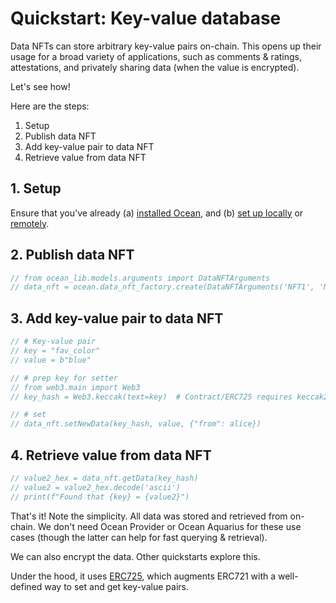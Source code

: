 <!--
Copyright 2022 Ocean Protocol Foundation
SPDX-License-Identifier: Apache-2.0
-->

# Quickstart: Key-value database

Data NFTs can store arbitrary key-value pairs on-chain. This opens up their usage for a broad variety of applications, such as comments & ratings, attestations, and privately sharing data (when the value is encrypted).

Let's see how!

Here are the steps:

1. Setup
2. Publish data NFT
3. Add key-value pair to data NFT
4. Retrieve value from data NFT

## 1. Setup

Ensure that you've already (a) [installed Ocean](install.md), and (b) [set up locally](setup-local.md) or [remotely](setup-remote.md).

## 2. Publish data NFT

```javascript
// from ocean_lib.models.arguments import DataNFTArguments
// data_nft = ocean.data_nft_factory.create(DataNFTArguments('NFT1', 'NFT1'), alice)
```

## 3. Add key-value pair to data NFT

```javascript
// # Key-value pair
// key = "fav_color"
// value = b"blue"

// # prep key for setter
// from web3.main import Web3
// key_hash = Web3.keccak(text=key)  # Contract/ERC725 requires keccak256 hash

// # set
// data_nft.setNewData(key_hash, value, {"from": alice})
```

## 4. Retrieve value from data NFT

```javascript
// value2_hex = data_nft.getData(key_hash)
// value2 = value2_hex.decode('ascii')
// print(f"Found that {key} = {value2}")
```

That's it! Note the simplicity. All data was stored and retrieved from on-chain. We don't need Ocean Provider or Ocean Aquarius for these use cases (though the latter can help for fast querying & retrieval).

We can also encrypt the data. Other quickstarts explore this.

Under the hood, it uses [ERC725](https://erc725alliance.org/), which augments ERC721 with a well-defined way to set and get key-value pairs.
